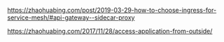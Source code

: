 https://zhaohuabing.com/post/2019-03-29-how-to-choose-ingress-for-service-mesh/#api-gateway--sidecar-proxy


https://zhaohuabing.com/2017/11/28/access-application-from-outside/